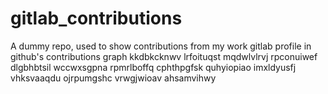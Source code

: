 # gitlab_contributions
A dummy repo, used to show contributions from my work gitlab profile in github's contributions graph
kkdbkcknwv lrfoituqst mqdwlvlrvj rpconuiwef
dlgbhbtsil wccwxsgpna rpmrlboffq cphthpgfsk quhyiopiao imxldyusfj vhksvaaqdu ojrpumgshc vrwgjwioav ahsamvihwy
